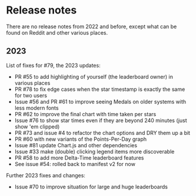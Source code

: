 # Release notes

There are no release notes from 2022 and before, except what can be found on Reddit and other various places.

## 2023

List of fixes for #79, the 2023 updates:

- PR #55 to add highlighting of yourself (the leaderboard owner) in various places
- PR #78 to fix edge cases when the star timestamp is exactly the same for two users
- Issue #56 and PR #61 to improve seeing Medals on older systems with less modern fonts
- PR #62 to improve the final chart with time taken per stars
- Issue #76 to show star times even if they are beyond 240 minutes (just show 'em clipped)
- PR #73 and issue #4 to refactor the chart options and DRY them up a bit
- PR #60 with new variants of the Points-Per-Day graph
- Issue #81 update Chart.js and other dependencies
- Issue #33 make (double) clicking legend items more discoverable
- PR #58 to add more Delta-Time leaderboard features
- See issue #54: rolled back to manifest v2 for now

Further 2023 fixes and changes:

- Issue #70 to improve situation for large and huge leaderboards
